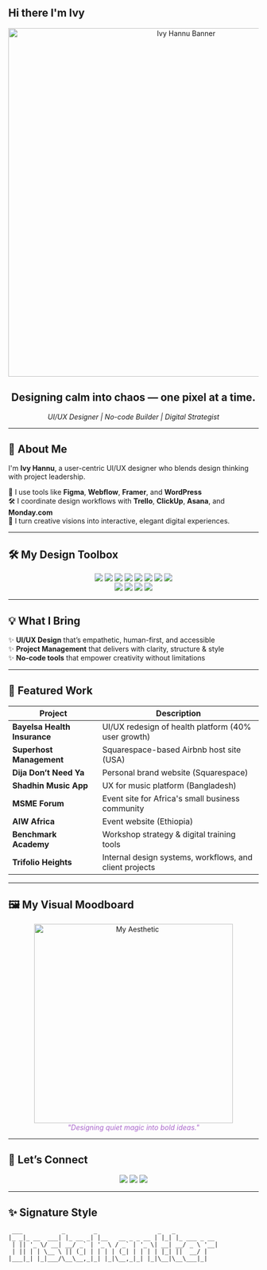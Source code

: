## Hi there I'm Ivy 
<!-- 🌌 Full-Width Banner -->
<p align="center">
  <img src="https://github.com/ivyhannu/ivyhannu/blob/main/ivy-banner.png?raw=true" width="700" alt="Ivy Hannu Banner"/>
</p>

<h2 align="center">Designing calm into chaos — one pixel at a time.</h2>

<p align="center">
  <i>UI/UX Designer | No-code Builder | Digital Strategist</i>
</p>

---

## 🎨 About Me

I'm **Ivy Hannu**, a user-centric UI/UX designer who blends design thinking with project leadership.

💜 I use tools like **Figma**, **Webflow**, **Framer**, and **WordPress**  
🛠️ I coordinate design workflows with **Trello**, **ClickUp**, **Asana**, and **Monday.com**  
💫 I turn creative visions into interactive, elegant digital experiences.

---

## 🛠️ My Design Toolbox

<p align="center">
  <img src="https://img.shields.io/badge/Figma-AA66CC?style=for-the-badge&logo=figma&logoColor=white"/>
  <img src="https://img.shields.io/badge/Webflow-black?style=for-the-badge&logo=webflow&logoColor=white"/>
  <img src="https://img.shields.io/badge/Framer-black?style=for-the-badge&logo=framer&logoColor=white"/>
  <img src="https://img.shields.io/badge/WordPress-21759B?style=for-the-badge&logo=wordpress&logoColor=white"/>
  <img src="https://img.shields.io/badge/Elementor-800080?style=for-the-badge&logo=elementor&logoColor=white"/>
  <img src="https://img.shields.io/badge/Wix-000?style=for-the-badge&logo=wix&logoColor=white"/>
  <img src="https://img.shields.io/badge/Canva-8A2BE2?style=for-the-badge&logo=canva&logoColor=white"/>
  <img src="https://img.shields.io/badge/Gamma-purple?style=for-the-badge"/>
  <br/>
  <img src="https://img.shields.io/badge/ClickUp-7B68EE?style=for-the-badge&logo=clickup&logoColor=white"/>
  <img src="https://img.shields.io/badge/Trello-0079BF?style=for-the-badge&logo=trello&logoColor=white"/>
  <img src="https://img.shields.io/badge/Asana-F06A6A?style=for-the-badge&logo=asana&logoColor=white"/>
  <img src="https://img.shields.io/badge/Monday.com-ff7f50?style=for-the-badge&logo=Monday.com&logoColor=white"/>
</p>

---

## 💡 What I Bring

✨ **UI/UX Design** that’s empathetic, human-first, and accessible  
✨ **Project Management** that delivers with clarity, structure & style  
✨ **No-code tools** that empower creativity without limitations

---

## 💼 Featured Work

| Project | Description |
|--------|-------------|
| **Bayelsa Health Insurance** | UI/UX redesign of health platform (40% user growth) |
| **Superhost Management** | Squarespace-based Airbnb host site (USA) |
| **Dija Don’t Need Ya** | Personal brand website (Squarespace) |
| **Shadhin Music App** | UX for music platform (Bangladesh) |
| **MSME Forum** | Event site for Africa's small business community |
| **AIW Africa** | Event website (Ethiopia) |
| **Benchmark Academy** | Workshop strategy & digital training tools |
| **Trifolio Heights** | Internal design systems, workflows, and client projects |

---

## 🖼️ My Visual Moodboard

<p align="center">
  <img src="https://github.com/ivyhannu/ivyhannu/blob/main/ivy-anime.jpg?raw=true" width="400" alt="My Aesthetic" />
  <br/>
  <em style="color:#AA66CC;">"Designing quiet magic into bold ideas."</em>
</p>

---

## 🔗 Let’s Connect

<p align="center">
  <a href="mailto:ivy.hannu@gmail.com"><img src="https://img.shields.io/badge/email-%23C8A2C8.svg?style=for-the-badge&logo=gmail&logoColor=white"/></a>
  <a href="https://linkedin.com/in/ivy-hannu-399226102"><img src="https://img.shields.io/badge/linkedin-%230077B5.svg?style=for-the-badge&logo=linkedin&logoColor=white"/></a>
  <a href="https://trifolioheights.com"><img src="https://img.shields.io/badge/My%20Company-black?style=for-the-badge&logo=firefox&logoColor=white"/></a>
</p>

---

## ✨ Signature Style

```shell
 ___           _        _                 _   _            
|_ _|_ __  ___| |_ __ _| |__   __ _ _ __ | |_| |_ ___ _ __ 
 | || '_ \/ __| __/ _` | '_ \ / _` | '_ \| __| __/ _ \ '__|
 | || | | \__ \ || (_| | | | | (_| | | | | |_| ||  __/ |   
|___|_| |_|___/\__\__,_|_| |_|\__,_|_| |_|\__|\__\___|_|   


